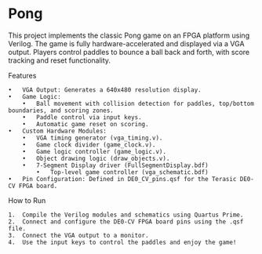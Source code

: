 # Pong
This project implements the classic Pong game on an FPGA platform using Verilog. The game is fully hardware-accelerated and displayed via a VGA output. Players control paddles to bounce a ball back and forth, with score tracking and reset functionality.

Features

	•	VGA Output: Generates a 640x480 resolution display.
	•	Game Logic:
		•	Ball movement with collision detection for paddles, top/bottom boundaries, and scoring zones.
		•	Paddle control via input keys.
		•	Automatic game reset on scoring.
	•	Custom Hardware Modules:
		•	VGA timing generator (vga_timing.v).
		•	Game clock divider (game_clock.v).
		•	Game logic controller (game_logic.v).
		•	Object drawing logic (draw_objects.v).
  		•	7-Segment Display driver (FullSegmentDisplay.bdf)
    		•	Top-level game controller (vga_schematic.bdf)
	•	Pin Configuration: Defined in DE0_CV_pins.qsf for the Terasic DE0-CV FPGA board.

 How to Run

	1.	Compile the Verilog modules and schematics using Quartus Prime.
	2.	Connect and configure the DE0-CV FPGA board pins using the .qsf file.
	3.	Connect the VGA output to a monitor.
	4.	Use the input keys to control the paddles and enjoy the game!
